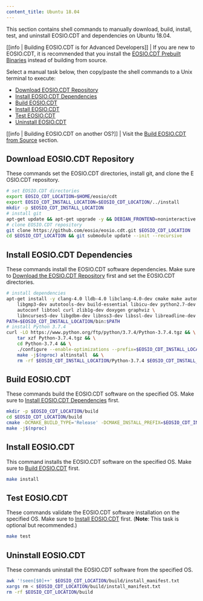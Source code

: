 ```yaml
---
content_title: Ubuntu 18.04
---
```


<!-- This document is aggregated by our internal documentation tool to generate EOSIO.CDT documentation. The code within the codeblocks below is used in our CI/CD. It will be converted line by line into statements inside of a temporary Dockerfile and used to build our docker tag for this OS. Therefore, COPY and other Dockerfile-isms are not permitted. Code changes will update hashes and regenerate new docker images, so use with caution and do not modify unless necessary. -->

This section contains shell commands to manually download, build, install, test, and uninstall EOSIO.CDT and dependencies on Ubuntu 18.04.

[[info | Building EOSIO.CDT is for Advanced Developers]]
| If you are new to EOSIO.CDT, it is recommended that you install the [EOSIO.CDT Prebuilt Binaries](../../00_install-prebuilt-binaries.md) instead of building from source.

Select a manual task below, then copy/paste the shell commands to a Unix terminal to execute:

* [Download EOSIO.CDT Repository](#download-EOSIO.CDT-repository)
* [Install EOSIO.CDT Dependencies](#install-EOSIO.CDT-dependencies)
* [Build EOSIO.CDT](#build-EOSIO.CDT)
* [Install EOSIO.CDT](#install-EOSIO.CDT)
* [Test EOSIO.CDT](#test-EOSIO.CDT)
* [Uninstall EOSIO.CDT](#uninstall-EOSIO.CDT)

[[info | Building EOSIO.CDT on another OS?]]
| Visit the [Build EOSIO.CDT from Source](../index.md) section.

## Download EOSIO.CDT Repository
These commands set the EOSIO.CDT directories, install git, and clone the EOSIO.CDT repository.
<!-- DAC CLONE -->
```sh
# set EOSIO.CDT directories
export EOSIO_CDT_LOCATION=$HOME/eosio/cdt
export EOSIO_CDT_INSTALL_LOCATION=$EOSIO_CDT_LOCATION/../install
mkdir -p $EOSIO_CDT_INSTALL_LOCATION
# install git
apt-get update && apt-get upgrade -y && DEBIAN_FRONTEND=noninteractive apt-get install -y git
# clone EOSIO.CDT repository
git clone https://github.com/eosio/eosio.cdt.git $EOSIO_CDT_LOCATION
cd $EOSIO_CDT_LOCATION && git submodule update --init --recursive
```
<!-- DAC CLONE END -->

## Install EOSIO.CDT Dependencies
These commands install the EOSIO.CDT software dependencies. Make sure to [Download the EOSIO.CDT Repository](#download-EOSIO.CDT-repository) first and set the EOSIO.CDT directories.
<!-- DAC DEPS -->
```sh
# install dependencies
apt-get install -y clang-4.0 lldb-4.0 libclang-4.0-dev cmake make automake libbz2-dev libssl-dev \
    libgmp3-dev autotools-dev build-essential libicu-dev python2.7-dev \
    autoconf libtool curl zlib1g-dev doxygen graphviz \
    libncurses5-dev libgdbm-dev libnss3-dev libssl-dev libreadline-dev libffi-dev
PATH=$EOSIO_CDT_INSTALL_LOCATION/bin:$PATH
# install Python 3.7.4
curl -LO https://www.python.org/ftp/python/3.7.4/Python-3.7.4.tgz && \
    tar xzf Python-3.7.4.tgz && \
    cd Python-3.7.4 && \
    ./configure --enable-optimizations --prefix=$EOSIO_CDT_INSTALL_LOCATION && \
    make -j$(nproc) altinstall  && \
    rm -rf $EOSIO_CDT_INSTALL_LOCATION/Python-3.7.4 $EOSIO_CDT_INSTALL_LOCATION/Python-3.7.4.tar.gz
```
<!-- DAC DEPS END -->

## Build EOSIO.CDT
These commands build the EOSIO.CDT software on the specified OS. Make sure to [Install EOSIO.CDT Dependencies](#install-EOSIO.CDT-dependencies) first.
<!-- DAC BUILD -->
```sh
mkdir -p $EOSIO_CDT_LOCATION/build
cd $EOSIO_CDT_LOCATION/build
cmake -DCMAKE_BUILD_TYPE='Release' -DCMAKE_INSTALL_PREFIX=$EOSIO_CDT_INSTALL_LOCATION ..
make -j$(nproc)
```
<!-- DAC BUILD END -->

## Install EOSIO.CDT
This command installs the EOSIO.CDT software on the specified OS. Make sure to [Build EOSIO.CDT](#build-EOSIO.CDT) first.
<!-- DAC INSTALL -->
```sh
make install
```
<!-- DAC INSTALL END -->

## Test EOSIO.CDT
These commands validate the EOSIO.CDT software installation on the specified OS. Make sure to [Install EOSIO.CDT](#install-EOSIO.CDT) first. (**Note**: This task is optional but recommended.)
<!-- DAC TEST -->
```sh
make test
```
<!-- DAC TEST END -->

## Uninstall EOSIO.CDT
These commands uninstall the EOSIO.CDT software from the specified OS.
<!-- DAC UNINSTALL -->
```sh
awk '!seen[$0]++' $EOSIO_CDT_LOCATION/build/install_manifest.txt
xargs rm < $EOSIO_CDT_LOCATION/build/install_manifest.txt
rm -rf $EOSIO_CDT_LOCATION/build
```
<!-- DAC UNINSTALL END -->
